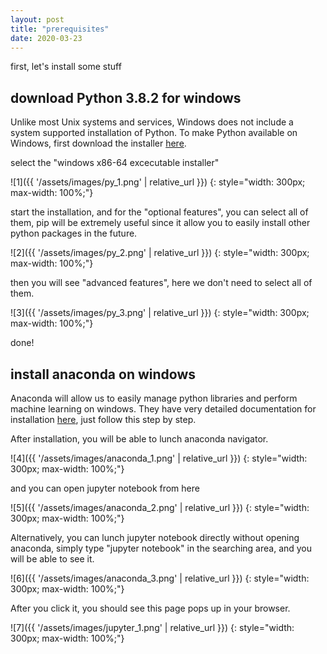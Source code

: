 ```yaml
---
layout: post
title: "prerequisites"
date: 2020-03-23
---
```


first, let's install some stuff

## download Python 3.8.2 for windows
Unlike most Unix systems and services, Windows does not include a system supported installation of Python. To make Python available on Windows, first download the installer [here](https://www.python.org/downloads/windows/).

select the "windows x86-64 excecutable installer"

![1]({{ '/assets/images/py_1.png' | relative_url }})
{: style="width: 300px; max-width: 100%;"}

start the installation, and for the "optional features", you can select all of them, pip will be extremely useful since it allow you to easily install other python packages in the future.

![2]({{ '/assets/images/py_2.png' | relative_url }})
{: style="width: 300px; max-width: 100%;"}

then you will see "advanced features", here we don't need to select all of them.

![3]({{ '/assets/images/py_3.png' | relative_url }})
{: style="width: 300px; max-width: 100%;"}

done!

## install anaconda on windows
Anaconda will allow us to easily manage python libraries and perform machine learning on windows. They have very detailed documentation for installation [here](https://docs.anaconda.com/anaconda/install/windows/), just follow this step by step.

After installation, you will be able to lunch anaconda navigator.

![4]({{ '/assets/images/anaconda_1.png' | relative_url }})
{: style="width: 300px; max-width: 100%;"}

and you can open jupyter notebook from here

![5]({{ '/assets/images/anaconda_2.png' | relative_url }})
{: style="width: 300px; max-width: 100%;"}

Alternatively, you can lunch jupyter notebook directly without opening anaconda, simply type "jupyter notebook" in the searching area, and you will be able to see it.

![6]({{ '/assets/images/anaconda_3.png' | relative_url }})
{: style="width: 300px; max-width: 100%;"}

After you click it, you should see this page pops up in your browser.

![7]({{ '/assets/images/jupyter_1.png' | relative_url }})
{: style="width: 300px; max-width: 100%;"}
